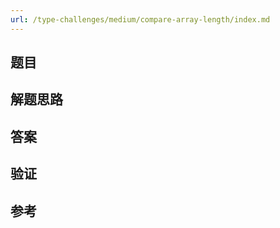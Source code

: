 ```yaml
---
url: /type-challenges/medium/compare-array-length/index.md
---
```

## 题目

## 解题思路

## 答案

## 验证

## 参考
